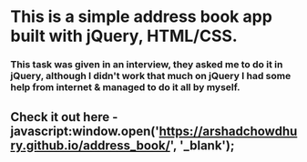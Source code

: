 # This is a simple address book app built with jQuery, HTML/CSS.
### This task was given in an interview, they asked me to do it in jQuery, although I didn't work that much on jQuery I had some help from internet & managed to do it all by myself.

## Check it out here - javascript:window.open('https://arshadchowdhury.github.io/address_book/', '_blank'); 
